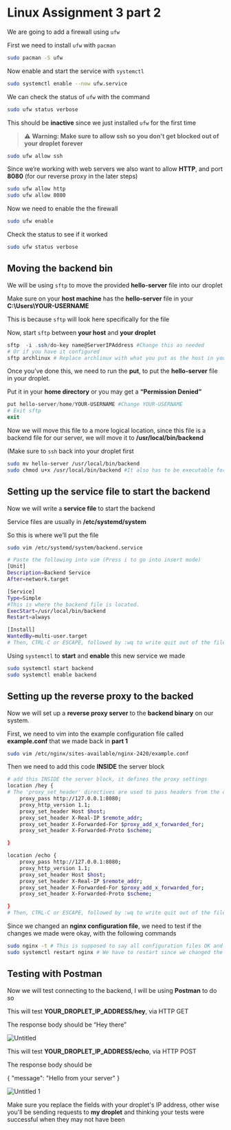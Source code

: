 # Linux Assignment 3 part 2

We are going to add a firewall using `ufw` 

First we need to install `ufw` with `pacman`

```bash
sudo pacman -S ufw
```

Now enable and start the service with `systemctl`

```bash
sudo systemctl enable --now ufw.service
```

We can check the status of `ufw` with the command

```bash
sudo ufw status verbose
```

This should be **inactive** since we just installed `ufw` for the first time


> :warning: **Warning: Make sure to allow ssh so you don't get blocked out of your droplet forever**

```bash
sudo ufw allow ssh
```


Since we’re working with web servers we also want to allow **HTTP**, and port **8080** (for our reverse proxy in the later steps)

```bash
sudo ufw allow http
sudo ufw allow 8080
```

Now we need to enable the the firewall

```bash
sudo ufw enable
```

Check the status to see if it worked

```bash
sudo ufw status verbose
```

## Moving the backend bin

We will be using `sftp` to move the provided **hello-server** file into our droplet

Make sure on your **host machine** has the **hello-server** file in your **C:\Users\YOUR-USERNAME**

This is because `sftp` will look here specifically for the file

Now, start `sftp` between **your host** and **your droplet**

```powershell
sftp  -i .ssh/do-key name@ServerIPAddress #Change this as needed
# Or if you have it configured
sftp archlinux # Replace archlinux with what you put as the host in your SSH config file
```

Once you’ve done this, we need to run the **put**, to put the **hello-server** file in your droplet.

Put it in your **home directory** or you may get a **“Permission Denied”**

```powershell
put hello-server/home/YOUR-USERNAME #Change YOUR-USERNAME
# Exit sftp
exit
```

Now we will move this file to a more logical location, since this file is a backend file for our server, we will move it to **/usr/local/bin/backend**

(Make sure to `ssh` back into your droplet first

```bash
sudo mv hello-server /usr/local/bin/backend 
sudo chmod u+x /usr/local/bin/backend #It also has to be executable for the next steps
```

## Setting up the service file to start the backend

Now we will write a **service file** to start the backend

Service files are usually in **/etc/systemd/system**

So this is where we’ll put the file

```bash
sudo vim /etc/systemd/system/backend.service

# Paste the following into vim (Press i to go into insert mode)
[Unit]
Description=Backend Service
After=network.target

[Service]
Type=Simple
#This is where the backend file is located.
ExecStart=/usr/local/bin/backend
Restart=always

[Install]
WantedBy=multi-user.target
# Then, CTRL-C or ESCAPE, followed by :wq to write quit out of the file
```

Using `systemctl` to **start** and **enable** this new service we made

```bash
sudo systemctl start backend
sudo systemctl enable backend
```

## Setting up the reverse proxy to the backed

Now we will set up a **reverse proxy server** to the **backend binary** on our system.

First, we need to vim into the example configuration file called **example.conf** that we made back in **part 1**

```bash
sudo vim /etc/nginx/sites-available/nginx-2420/example.conf
```

Then we need to add this code **INSIDE** the server block

```bash
# add this INSIDE the server block, it defines the proxy settings
location /hey {
# The 'proxy_set_header' directives are used to pass headers from the original request, to the proxy server.
    proxy_pass http://127.0.0.1:8080;
    proxy_http_version 1.1;
    proxy_set_header Host $host;
    proxy_set_header X-Real-IP $remote_addr;
    proxy_set_header X-Forwarded-For $proxy_add_x_forwarded_for;
    proxy_set_header X-Forwarded-Proto $scheme;

}

location /echo {
    proxy_pass http://127.0.0.1:8080;
    proxy_http_version 1.1;
    proxy_set_header Host $host;
    proxy_set_header X-Real-IP $remote_addr;
    proxy_set_header X-Forwarded-For $proxy_add_x_forwarded_for;
    proxy_set_header X-Forwarded-Proto $scheme;

}
# Then, CTRL-C or ESCAPE, followed by :wq to write quit out of the file
```

Since we changed an **nginx configuration file**, we need to test if the changes we made were okay, with the following commands

```bash
sudo nginx -t # This is supposed to say all configuration files OK and test is SUCCESSFUL, if an error occurs redo the steps
sudo systemctl restart nginx # We have to restart since we changed the .conf file
```

## Testing with Postman

Now we will test connecting to the backend, I will be using **Postman** to do so

This will test **YOUR_DROPLET_IP_ADDRESS/hey**, via HTTP GET

The response body should be “Hey there”

![Untitled](https://github.com/rylanraj/nginx-2420/assets/76143775/d417f68a-7a36-4d80-8229-f8b80bf50b34)

This will test **YOUR_DROPLET_IP_ADDRESS/echo**, via HTTP POST

The response body should be 

{
"message": "Hello from your server"
}

![Untitled 1](https://github.com/rylanraj/nginx-2420/assets/76143775/bd2cc52c-840d-4f9d-8a96-877a0f499d9d)

Make sure you replace the fields with your droplet's IP address, other wise you'll be sending requests to **my droplet** and thinking your tests were successful when they may not have been

